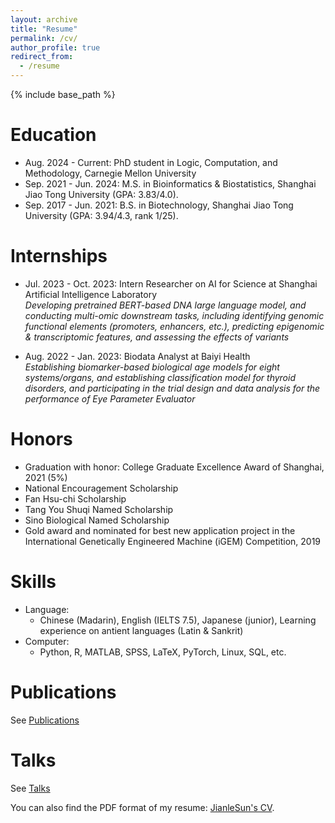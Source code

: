 ```yaml
---
layout: archive
title: "Resume"
permalink: /cv/
author_profile: true
redirect_from:
  - /resume
---
```


{% include base_path %}

Education
======
* Aug. 2024 - Current: PhD student in Logic, Computation, and Methodology, Carnegie Mellon University
* Sep. 2021 - Jun. 2024: M.S. in Bioinformatics & Biostatistics, Shanghai Jiao Tong University (GPA: 3.83/4.0).
* Sep. 2017 - Jun. 2021: B.S. in Biotechnology, Shanghai Jiao Tong University (GPA: 3.94/4.3, rank 1/25).

Internships
======
* Jul. 2023 - Oct. 2023: Intern Researcher on AI for Science at Shanghai Artificial Intelligence Laboratory <br>
*Developing pretrained BERT-based DNA large language model, and conducting multi-omic downstream tasks, including identifying genomic functional elements (promoters, enhancers, etc.), predicting epigenomic & transcriptomic features, and assessing the effects of variants*

* Aug. 2022 - Jan. 2023: Biodata Analyst at Baiyi Health <br>
*Establishing biomarker-based biological age models for eight systems/organs, and establishing classification model for thyroid disorders, and participating in the trial design and data analysis for the performance of Eye Parameter Evaluator*

Honors
======
* Graduation with honor: College Graduate Excellence Award of Shanghai, 2021 (5%) <br>
* National Encouragement Scholarship <br>
* Fan Hsu-chi Scholarship <br>
* Tang You Shuqi Named Scholarship <br>
* Sino Biological Named Scholarship <br>
* Gold award and nominated for best new application project in the International Genetically Engineered Machine (iGEM) Competition, 2019
  
Skills
======
* Language:
  * Chinese (Madarin), English (IELTS 7.5), Japanese (junior), Learning experience on antient languages (Latin & Sankrit)
* Computer:
  * Python, R, MATLAB, SPSS, LaTeX, PyTorch, Linux, SQL, etc.

Publications
======
See [Publications](https://sjl-sjtu.github.io/publications)
  
Talks
======
See [Talks](https://sjl-sjtu.github.io/talks)

You can also find the PDF format of my resume: [JianleSun's CV](../files/CV_JianleSun.pdf).
  

